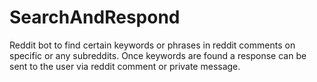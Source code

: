 # SearchAndRespond

Reddit bot to find certain keywords or phrases in reddit comments on specific or
any subreddits. Once keywords are found a response can be sent to the user via
reddit comment or private message.
